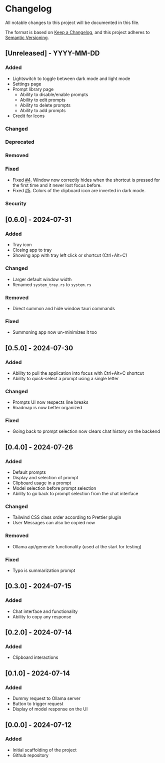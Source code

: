 # Changelog

All notable changes to this project will be documented in this file.

The format is based on [Keep a Changelog](https://keepachangelog.com/en/1.1.0/),
and this project adheres to [Semantic Versioning](https://semver.org/spec/v2.0.0.html).

## [Unreleased] - YYYY-MM-DD

### Added

- Lightswitch to toggle between dark mode and light mode
- Settings page
- Prompt library page
  - Ability to disable/enable prompts
  - Ability to edit prompts
  - Ability to delete prompts
  - Ability to add prompts
- Credit for Icons

### Changed

### Deprecated

### Removed

### Fixed

- Fixed [#4](https://github.com/CyprienGille/UbiClippy/issues/4). Window now correctly hides when the shortcut is pressed for the first time and it never lost focus before.
- Fixed [#5](https://github.com/CyprienGille/UbiClippy/issues/5). Colors of the clipboard icon are inverted in dark mode.

### Security

## [0.6.0] - 2024-07-31

### Added

- Tray icon
- Closing app to tray
- Showing app with tray left click or shortcut (Ctrl+Alt+C)

### Changed

- Larger default window width
- Renamed `system_tray.rs` to `system.rs`

### Removed

- Direct summon and hide window tauri commands

### Fixed

- Summoning app now un-minimizes it too

## [0.5.0] - 2024-07-30

### Added

- Ability to pull the application into focus with Ctrl+Alt+C shortcut
- Ability to quick-select a prompt using a single letter

### Changed

- Prompts UI now respects line breaks
- Roadmap is now better organized

### Fixed

- Going back to prompt selection now clears chat history on the backend

## [0.4.0] - 2024-07-26

### Added

- Default prompts
- Display and selection of prompt
- Clipboard usage in a prompt
- Model selection before prompt selection
- Ability to go back to prompt selection from the chat interface

### Changed

- Tailwind CSS class order according to Prettier plugin
- User Messages can also be copied now

### Removed

- Ollama api/generate functionality (used at the start for testing)

### Fixed

- Typo is summarization prompt

## [0.3.0] - 2024-07-15

### Added

- Chat interface and functionality
- Ability to copy any response

## [0.2.0] - 2024-07-14

### Added

- Clipboard interactions

## [0.1.0] - 2024-07-14

### Added

- Dummy request to Ollama server
- Button to trigger request
- Display of model response on the UI

## [0.0.0] - 2024-07-12

### Added

- Initial scaffolding of the project
- Github repository
